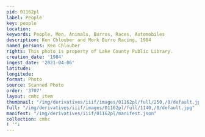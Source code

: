 ```yaml
---
pid: 01162pl
label: People
key: people
location: 
keywords: People, Men, Animals, Burros, Races, Automobiles
description: Ken Chlouber and Mork Burro Racing, 1984
named_persons: Ken Chlouber
rights: This photo is property of Lake County Public Library.
creation_date: '1984'
ingest_date: '2021-04-06'
latitude: 
longitude: 
format: Photo
source: Scanned Photo
order: '3707'
layout: cmhc_item
thumbnail: "/img/derivatives/iiif/images/01162pl/full/250,/0/default.jpg"
full: "/img/derivatives/iiif/images/01162pl/full/1140,/0/default.jpg"
manifest: "/img/derivatives/iiif/01162pl/manifest.json"
collection: cmhc
! '': 
---
```

